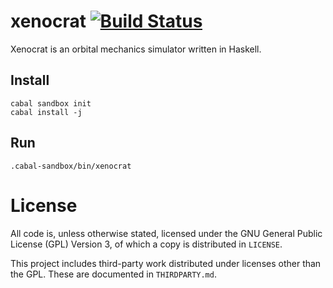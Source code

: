 # xenocrat [![Build Status](https://travis-ci.org/hesiod/xenocrat.png)](https://travis-ci.org/hesiod/xenocrat)

Xenocrat is an orbital mechanics simulator written in Haskell.

## Install
    cabal sandbox init
    cabal install -j

## Run
    .cabal-sandbox/bin/xenocrat

# License

All code is, unless otherwise stated, licensed under the
GNU General Public License (GPL) Version 3,
of which a copy is distributed in `LICENSE`.

This project includes third-party work distributed under licenses other than the GPL.
These are documented in `THIRDPARTY.md`.
